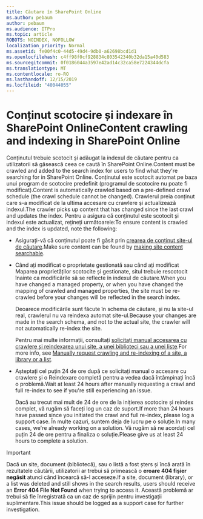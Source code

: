 ```yaml
---
title: Căutare în SharePoint Online
ms.author: pebaum
author: pebaum
ms.audience: ITPro
ms.topic: article
ROBOTS: NOINDEX, NOFOLLOW
localization_priority: Normal
ms.assetid: fe00f4c0-44d5-49d4-9db0-a62698bcd1d1
ms.openlocfilehash: c4ff98f0cf928834c803542340b32da15a40d583
ms.sourcegitcommit: 0f0186044a3597e42ad14c32ca58e7224344dcfa
ms.translationtype: MT
ms.contentlocale: ro-RO
ms.lasthandoff: 12/15/2019
ms.locfileid: "40044055"
---
```

# <a name="content-crawling-and-indexing-in-sharepoint-online"></a><span data-ttu-id="411dc-102">Conținut scotocire și indexare în SharePoint Online</span><span class="sxs-lookup"><span data-stu-id="411dc-102">Content crawling and indexing in SharePoint Online</span></span>

<span data-ttu-id="411dc-103">Conținutul trebuie scotocit și adăugat la indexul de căutare pentru ca utilizatorii să găsească ceea ce caută în SharePoint Online.</span><span class="sxs-lookup"><span data-stu-id="411dc-103">Content must be crawled and added to the search index for users to find what they're searching for in SharePoint Online.</span></span> <span data-ttu-id="411dc-104">Conținutul este scotocit automat pe baza unui program de scotocire predefinit (programul de scotocire nu poate fi modificat).</span><span class="sxs-lookup"><span data-stu-id="411dc-104">Content is automatically crawled based on a pre-defined crawl schedule (the crawl schedule cannot be changed).</span></span> <span data-ttu-id="411dc-105">Crawlerul preia conținut care s-a modificat de la ultima accesare cu crawlere și actualizează indexul.</span><span class="sxs-lookup"><span data-stu-id="411dc-105">The crawler picks up content that has changed since the last crawl and updates the index.</span></span> <span data-ttu-id="411dc-106">Pentru a asigura că conținutul este scotocit și indexul este actualizat, rețineți următoarele:</span><span class="sxs-lookup"><span data-stu-id="411dc-106">To ensure content is crawled and the index is updated, note the following:</span></span>

- <span data-ttu-id="411dc-107">Asigurați-vă că conținutul poate fi găsit prin [crearea de conținut site-ul de căutare](https://docs.microsoft.com/sharepoint/make-site-content-searchable).</span><span class="sxs-lookup"><span data-stu-id="411dc-107">Make sure content can be found by [making site content searchable](https://docs.microsoft.com/sharepoint/make-site-content-searchable).</span></span>

- <span data-ttu-id="411dc-108">Când ați modificat o proprietate gestionată sau când ați modificat Maparea proprietăților scotocite și gestionate, situl trebuie rescotocit înainte ca modificările să se reflecte în indexul de căutare.</span><span class="sxs-lookup"><span data-stu-id="411dc-108">When you have changed a managed property, or when you have changed the mapping of crawled and managed properties, the site must be re-crawled before your changes will be reflected in the search index.</span></span> 

    <span data-ttu-id="411dc-109">Deoarece modificările sunt făcute în schema de căutare, și nu la site-ul real, crawlerul nu va reindexa automat site-ul.</span><span class="sxs-lookup"><span data-stu-id="411dc-109">Because your changes are made in the search schema, and not to the actual site, the crawler will not automatically re-index the site.</span></span> 

    <span data-ttu-id="411dc-110">Pentru mai multe informații, consultați [solicitați manual accesarea cu crawlere și reindexarea unui site, a unei biblioteci sau a unei liste](https://docs.microsoft.com/sharepoint/crawl-site-conten).</span><span class="sxs-lookup"><span data-stu-id="411dc-110">For more info, see [Manually request crawling and re-indexing of a site, a library or a list](https://docs.microsoft.com/sharepoint/crawl-site-conten).</span></span>

- <span data-ttu-id="411dc-111">Așteptați cel puțin 24 de ore după ce solicitați manual o accesare cu crawlere și o Reindexare completă pentru a vedea dacă întâmpinați încă o problemă.</span><span class="sxs-lookup"><span data-stu-id="411dc-111">Wait at least 24 hours after manually requesting a crawl and full re-index to see if you're still experiencing an issue.</span></span> 

    <span data-ttu-id="411dc-112">Dacă au trecut mai mult de 24 de ore de la inițierea scotocire și reindex complet, vă rugăm să faceți log un caz de suport.</span><span class="sxs-lookup"><span data-stu-id="411dc-112">If more than 24 hours have passed since you initiated the crawl and full re-index, please log a support case.</span></span> <span data-ttu-id="411dc-113">În multe cazuri, suntem deja de lucru pe o soluție.</span><span class="sxs-lookup"><span data-stu-id="411dc-113">In many cases, we're already working on a solution.</span></span> <span data-ttu-id="411dc-114">Vă rugăm să ne acordați cel puțin 24 de ore pentru a finaliza o soluție.</span><span class="sxs-lookup"><span data-stu-id="411dc-114">Please give us at least 24 hours to complete a solution.</span></span>

> [!IMPORTANT]
> <span data-ttu-id="411dc-115">Dacă un site, document (bibliotecă), sau o listă a fost șters și încă arată în rezultatele căutării, utilizatorii ar trebui să primească o **eroare 404 fișier negăsit** atunci când încearcă să-l acceseze.</span><span class="sxs-lookup"><span data-stu-id="411dc-115">If a site, document (library), or a list was deleted and still shows in the search results, users should receive an **Error 404 File Not Found** when trying to access it.</span></span> <span data-ttu-id="411dc-116">Această problemă ar trebui să fie înregistrată ca un caz de sprijin pentru investigații suplimentare.</span><span class="sxs-lookup"><span data-stu-id="411dc-116">This issue should be logged as a support case for further investigation.</span></span> 



